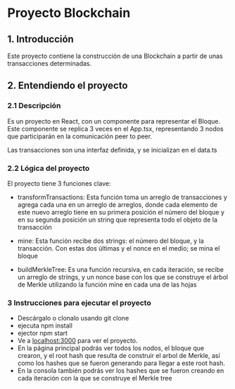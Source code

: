 # Proyecto Blockchain

## **1. Introducción**
Este proyecto contiene la construcción de una Blockchain a partir de unas transacciones determinadas.

## **2. Entendiendo el proyecto**

### **2.1 Descripción**

Es un proyecto en React, con un componente para representar el Bloque. Este componente se replica 3  veces en el App.tsx, representando 3 nodos que participarán en la comunicación peer to peer.

Las transacciones son una interfaz definida, y se inicializan en el data.ts

### **2.2 Lógica del proyecto**

El proyecto tiene 3 funciones clave:

- transformTransactions: Esta función toma un arreglo de transacciones y agrega cada una en un arreglo de arreglos, donde cada elemento de este nuevo arreglo tiene en su primera posición el número del bloque y en su segunda posición un string que representa todo el objeto de la transacción

- mine: Esta función recibe dos strings: el número del bloque, y la transacción. Con estas dos últimas y el nonce en el medio; se mina el bloque

- buildMerkleTree: Es una función recursiva, en cada iteración, se recibe un arreglo de strings, y un nonce base con los que se construye el árbol de Merkle utilizando la función mine en cada una de las hojas

### **3 Instrucciones para ejecutar el proyecto**

- Descárgalo o clonalo usando git clone
- ejecuta npm install
- ejector npm start
- Ve a [localhost:3000](http://localhost:3000/) para ver el proyecto.
- En la página principal podrás ver todos los nodos, el bloque que crearon, y el root hash que resulta de construir el arbol de Merkle, así como los hashes que se fueron generando para llegar a este root hash.
- En la consola también podrás ver los hashes que se fueron creando en cada iteración con la que se construye el Merkle tree
